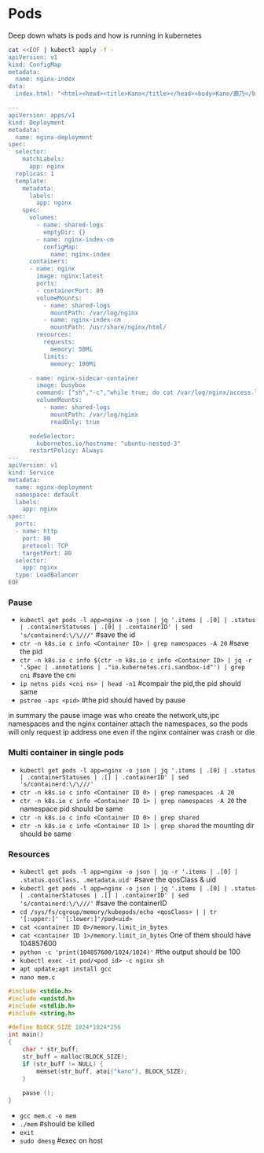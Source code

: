 # Pods

Deep down whats is pods and how is running in kubernetes

```bash
cat <<EOF | kubectl apply -f -
apiVersion: v1
kind: ConfigMap
metadata:
  name: nginx-index
data:
  index.html: "<html><head><title>Kano</title></head><body>Kano/鹿乃</body></html>"

---
apiVersion: apps/v1
kind: Deployment
metadata:
  name: nginx-deployment
spec:
  selector:
    matchLabels:
      app: nginx
  replicas: 1
  template:
    metadata:
      labels:
        app: nginx
    spec:
      volumes:
        - name: shared-logs
          emptyDir: {}
        - name: nginx-index-cm
          configMap:
            name: nginx-index
      containers:
      - name: nginx
        image: nginx:latest
        ports:
        - containerPort: 80
        volumeMounts:
          - name: shared-logs
            mountPath: /var/log/nginx
          - name: nginx-index-cm
            mountPath: /usr/share/nginx/html/
        resources:
          requests:
            memory: 50Mi
          limits:
            memory: 100Mi

      - name: nginx-sidecar-container
        image: busybox
        command: ["sh","-c","while true; do cat /var/log/nginx/access.log; sleep 30; done"]
        volumeMounts:
          - name: shared-logs
            mountPath: /var/log/nginx
            readOnly: true

      nodeSelector:
        kubernetes.io/hostname: "ubuntu-nested-3"
      restartPolicy: Always
---
apiVersion: v1
kind: Service
metadata:
  name: nginx-deployment
  namespace: default
  labels:
    app: nginx
spec:
  ports:
  - name: http
    port: 80
    protocol: TCP
    targetPort: 80
  selector:
    app: nginx
  type: LoadBalancer
EOF
```
### Pause

- `kubectl get pods -l app=nginx -o json | jq '.items | .[0] | .status | .containerStatuses | .[0] | .containerID' | sed 's/containerd:\/\///'` #save the id
- `ctr -n k8s.io c info <Container ID> | grep namespaces -A 20` #save the pid
- `ctr -n k8s.io c info $(ctr -n k8s.io c info <Container ID> | jq -r '.Spec | .annotations | ."io.kubernetes.cri.sandbox-id"') | grep cni` #save the cni 
- `ip netns pids <cni ns> | head -n1` #compair the pid,the pid should same 
- `pstree -aps <pid>` #the pid should haved by pause

in summary the pause image was who create the network,uts,ipc namespaces and the nginx container attach the namespaces, so the pods will only request ip address one even if the nginx container was crash or die

### Multi container in single pods
- `kubectl get pods -l app=nginx -o json | jq '.items | .[0] | .status | .containerStatuses | .[] | .containerID' | sed 's/containerd:\/\///'`
- `ctr -n k8s.io c info <Container ID 0> | grep namespaces -A 20`
- `ctr -n k8s.io c info <Container ID 1> | grep namespaces -A 20` 
the namespace pid should be same
- `ctr -n k8s.io c info <Container ID 0> | grep shared`
- `ctr -n k8s.io c info <Container ID 1> | grep shared`
the mounting dir should be same


### Resources
- `kubectl get pods -l app=nginx -o json | jq -r '.items | .[0] | .status.qosClass, .metadata.uid'` #save the qosClass & uid
- `kubectl get pods -l app=nginx -o json | jq '.items | .[0] | .status | .containerStatuses | .[] | .containerID' | sed 's/containerd:\/\///'` #save the containerID
- `cd /sys/fs/cgroup/memory/kubepods/echo <qosClass> | | tr '[:upper:]' '[:lower:]'/pod<uid>`
- `cat <container ID 0>/memory.limit_in_bytes`
- `cat <container ID 1>/memory.limit_in_bytes`
One of them should have 104857600
- `python -c 'print(104857600/1024/1024)'` #the output should be 100
- `kubectl exec -it pod/<pod id> -c nginx sh` 
- `apt update;apt install gcc`
- `nano mem.c`
```c
#include <stdio.h>
#include <unistd.h>
#include <stdlib.h>
#include <string.h>

#define BLOCK_SIZE 1024*1024*256
int main()
{
    char * str_buff;
    str_buff = malloc(BLOCK_SIZE);
    if (str_buff != NULL) {
        memset(str_buff, atoi("kano"), BLOCK_SIZE);
    }
    
    pause ();
}
```
- `gcc mem.c -o mem`
- `./mem` #should be killed
- `exit`
- `sudo dmesg` #exec on host